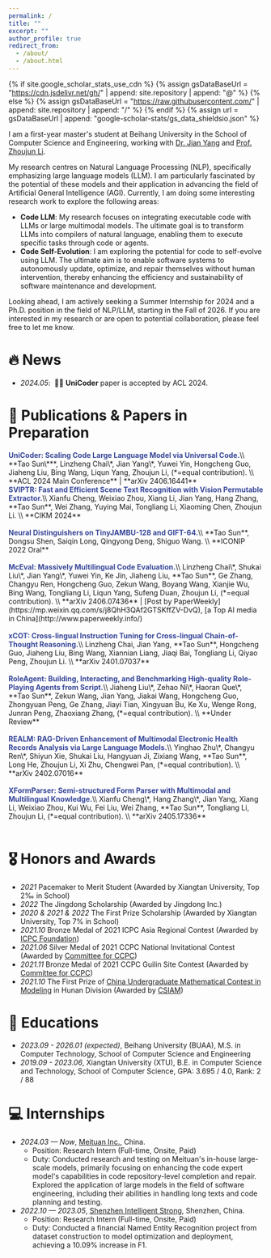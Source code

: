 ```yaml
---
permalink: /
title: ""
excerpt: ""
author_profile: true
redirect_from:
  - /about/
  - /about.html
---
```


{% if site.google_scholar_stats_use_cdn %}
{% assign gsDataBaseUrl = "<https://cdn.jsdelivr.net/gh/>" | append: site.repository | append: "@" %}
{% else %}
{% assign gsDataBaseUrl = "<https://raw.githubusercontent.com/>" | append: site.repository | append: "/" %}
{% endif %}
{% assign url = gsDataBaseUrl | append: "google-scholar-stats/gs_data_shieldsio.json" %}

<span class='anchor' id='about-me'></span>

<!--Hello All! My name is Tao Sun.-->

I am a first-year master's student at Beihang University in the School of Computer Science and Engineering, working with [Dr. Jian Yang](https://scholar.google.com/citations?user=i9opWEgAAAAJ) and [Prof. Zhoujun Li](https://scholar.google.com/citations?user=e-4LoEcAAAAJ).

My research centres on Natural Language Processing (NLP), specifically emphasizing large language models (LLM). I am particularly fascinated by the potential of these models and their application in advancing the field of Artificial General Intelligence (AGI). Currently, I am doing some interesting research work to explore the following areas:

- **Code LLM**: My research focuses on integrating executable code with LLMs or large multimodal models. The ultimate goal is to transform LLMs into compilers of natural language, enabling them to execute specific tasks through code or agents.
- **Code Self-Evolution**: I am exploring the potential for code to self-evolve using LLM. The ultimate aim is to enable software systems to autonomously update, optimize, and repair themselves without human intervention, thereby enhancing the efficiency and sustainability of software maintenance and development.

Looking ahead, I am actively seeking a Summer Internship for 2024 and a Ph.D. position in the field of NLP/LLM, starting in the Fall of 2026. If you are interested in my research or are open to potential collaboration, please feel free to let me know.

<!--[CV](assets/pdf/Resume_ST.pdf) / [中文简历](assets/pdf/CV_ST_ZH.pdf)-->

<!-- a href='./assets/pdf/Resume_ST.pdf'><img src="https://img.shields.io/badge/-Sun's%20Resum%C3%A9-299DE7?logo=gitbook&logoColor=white"></a> / <a href='./assets/pdf/CV_ST_ZH.pdf'><img src="https://img.shields.io/badge/-%E4%B8%AD%E6%96%87%E7%AE%80%E5%8E%86%EF%BC%88Chinese%20CV%EF%BC%89-%3Flogo%3Dgitbook%26logoColor%3Dwhite"></a-->

<!--
My research interest includes neural machine translation and computer vision. I have published more than 100 papers at the top international AI conferences with total <a href='https://scholar.google.com/citations?user=DhtAFkwAAAAJ'>google scholar citations <strong><span id='total_cit'>260000+</span></strong></a> (You can also use google scholar badge <a href='https://scholar.google.com/citations?user=DhtAFkwAAAAJ'><img src="https://img.shields.io/endpoint?url={{ url | url_encode }}&logo=Google%20Scholar&labelColor=f6f6f6&color=9cf&style=flat&label=citations"></a>).
-->

# 🔥 News

- *2024.05*: &nbsp;🎉🎉 **UniCoder** paper is accepted by ACL 2024.
<!-- *2022.02*: &nbsp;🎉🎉 Lorem ipsum dolor sit amet, consectetur adipiscing elit. Vivamus ornare aliquet ipsum, ac tempus justo dapibus sit amet. -->

# 📝 Publications & Papers in Preparation

<!--
<div class='paper-box'><div class='paper-box-image'><div><div class="badge">CVPR 2016</div><img src='images/500x300.png' alt="sym" width="100%"></div></div>
<div class='paper-box-text' markdown="1">
[Deep Residual Learning for Image Recognition](https://openaccess.thecvf.com/content_cvpr_2016/papers/He_Deep_Residual_Learning_CVPR_2016_paper.pdf)

**Kaiming He**, Xiangyu Zhang, Shaoqing Ren, Jian Sun

[**Project**](https://scholar.google.com/citations?view_op=view_citation&hl=zh-CN&user=DhtAFkwAAAAJ&citation_for_view=DhtAFkwAAAAJ:ALROH1vI_8AC) <strong><span class='show_paper_citations' data='DhtAFkwAAAAJ:ALROH1vI_8AC'></span></strong>
- Lorem ipsum dolor sit amet, consectetur adipiscing elit. Vivamus ornare aliquet ipsum, ac tempus justo dapibus sit amet.
</div>
</div>
-->

<div class='paper-box-text' markdown="1">
<strong><font color="#374798">UniCoder: Scaling Code Large Language Model via Universal Code.</font></strong>\\
**Tao Sun\***, Linzheng Chai\*, Jian Yang\*, Yuwei Yin, Hongcheng Guo, Jiaheng Liu, Bing Wang, Liqun Yang, Zhoujun Li, (*=equal contribution). \\
**ACL 2024 Main Conference** | **arXiv 2406.16441**
</div><be>

<div class='paper-box-text' markdown="1">
<strong><font color="#374798">SVIPTR: Fast and Efficient Scene Text Recognition with Vision Permutable Extractor.</font></strong>\\
Xianfu Cheng, Weixiao Zhou, Xiang Li, Jian Yang, Hang Zhang, **Tao Sun**, Wei Zhang, Yuying Mai, Tongliang Li, Xiaoming Chen, Zhoujun Li. \\
**CIKM 2024**
</div><br>

<div class='paper-box-text' markdown="1">
<strong><font color="#374798">Neural Distinguishers on TinyJAMBU-128 and GIFT-64.</font></strong>\\
**Tao Sun**, Dongsu Shen, Saiqin Long, Qingyong Deng, Shiguo Wang. \\
**ICONIP 2022 Oral**
</div><br>

<div class='paper-box-text' markdown="1">
<strong><font color="#374798">McEval: Massively Multilingual Code Evaluation.</font></strong>\\
Linzheng Chai\*, Shukai Liu\*, Jian Yang\*, Yuwei Yin, Ke Jin, Jiaheng Liu, **Tao Sun**, Ge Zhang, Changyu Ren, Hongcheng Guo, Zekun Wang, Boyang Wang, Xianjie Wu, Bing Wang, Tongliang Li, Liqun Yang, Sufeng Duan, Zhoujun Li, (*=equal contribution). \\
**arXiv 2406.07436** | [Post by PaperWeekly](https://mp.weixin.qq.com/s/j8QhH3QAf2GTSKffZV-DvQ), [a Top AI media in China](http://www.paperweekly.info/)
</div><br>

<div class='paper-box-text' markdown="1">
<strong><font color="#374798">xCOT: Cross-lingual Instruction Tuning for Cross-lingual Chain-of-Thought Reasoning.</font></strong>\\
Linzheng Chai, Jian Yang, **Tao Sun**, Hongcheng Guo, Jiaheng Liu, Bing Wang, Xiannian Liang, Jiaqi Bai, Tongliang Li, Qiyao Peng, Zhoujun Li. \\
**arXiv 2401.07037**
</div><br>

<div class='paper-box-text' markdown="1">
<strong><font color="#374798">RoleAgent: Building, Interacting, and Benchmarking High-quality Role-Playing Agents from Script.</font></strong>\\
Jiaheng Liu\*, Zehao Ni\*, Haoran Que\*, **Tao Sun**, Zekun Wang, Jian Yang, Jiakai Wang, Hongcheng Guo, Zhongyuan Peng, Ge Zhang, Jiayi Tian, Xingyuan Bu, Ke Xu, Wenge Rong, Junran Peng, Zhaoxiang Zhang, (*=equal contribution). \\
**Under Review**
</div><br>

<div class='paper-box-text' markdown="1">
<strong><font color="#374798">REALM: RAG-Driven Enhancement of Multimodal Electronic Health Records Analysis via Large Language Models.</font></strong>\\
Yinghao Zhu\*, Changyu Ren\*, Shiyun Xie, Shukai Liu, Hangyuan Ji, Zixiang Wang, **Tao Sun**, Long He, Zhoujun Li, Xi Zhu, Chengwei Pan, (*=equal contribution). \\
**arXiv 2402.07016**
</div><br>

<div class='paper-box-text' markdown="1">
<strong><font color="#374798">XFormParser: Semi-structured Form Parser with Multimodal and Multilingual Knowledge.</font></strong>\\
Xianfu Cheng\*, Hang Zhang\*, Jian Yang, Xiang Li, Weixiao Zhou, Kui Wu, Fei Liu, Wei Zhang, **Tao Sun**, Tongliang Li, Zhoujun Li, (*=equal contribution). \\
**arXiv 2405.17336**
</div><br>

<!-- [Lorem ipsum dolor sit amet, consectetur adipiscing elit. Vivamus ornare aliquet ipsum, ac tempus justo dapibus sit amet](https://github.com), A, B, C, **CVPR 2020**-->

# 🎖 Honors and Awards

- *2021* Pacemaker to Merit Student (Awarded by Xiangtan University, Top 2‰ in School)
- *2022* The Jingdong Scholarship (Awarded by Jingdong Inc.)
- *2020 & 2021 & 2022* The First Prize Scholarship (Awarded by Xiangtan University, Top 7% in School)
- *2021.10* Bronze Medal of 2021 ICPC Asia Regional Contest (Awarded by [ICPC Foundation](https://icpc.foundation))
- *2021.06* Silver Medal of 2021 CCPC National Invitational Contest (Awarded by [Committee for CCPC](https://ccpc.io/))
- *2021.11* Bronze Medal of 2021 CCPC Guilin Site Contest (Awarded by [Committee for CCPC](https://ccpc.io/))
- *2021.10* The First Prize of [China Undergraduate Mathematical Contest in Modeling](https://en.csiam.org.cn/) in Hunan Division (Awarded by [CSIAM](https://en.csiam.org.cn))

# 📖 Educations

- *2023.09 - 2026.01 (expected)*, Beihang University (BUAA), M.S. in Computer Technology, School of Computer Science and Engineering
- *2019.09 - 2023.06*, Xiangtan University (XTU), B.E. in Computer Science and Technology, School of Computer Science, GPA: 3.695 / 4.0, Rank: 2 / 88

<!--
# 💬 Invited Talks
- *2021.06*, Lorem ipsum dolor sit amet, consectetur adipiscing elit. Vivamus ornare aliquet ipsum, ac tempus justo dapibus sit amet.
- *2021.03*, Lorem ipsum dolor sit amet, consectetur adipiscing elit. Vivamus ornare aliquet ipsum, ac tempus justo dapibus sit amet.  \| [\[video\]](https://github.com/)
-->

# 💻 Internships

- *2024.03 — Now*, [Meituan Inc.](https://www.meituan.com/en-US/about-us), China.
  - Position: Research Intern (Full-time, Onsite, Paid)
  - Duty: Conducted research and testing on Meituan's in-house large-scale models, primarily focusing on enhancing the code expert model's capabilities in code repository-level completion and repair. Explored the application of large models in the field of software engineering, including their abilities in handling long texts and code planning and testing.
- *2022.10 — 2023.05*, [Shenzhen Intelligent Strong](http://www.ai-strong.com/), Shenzhen, China.
  - Position: Research Intern (Full-time, Onsite, Paid)
  - Duty: Conducted a financial Named Entity Recognition project from dataset construction to model optimization and deployment, achieving a 10.09% increase in F1.
